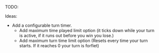 TODO:


Ideas:
- Add a configurable turn timer.
	- Add maximum time played limit option (it ticks down while your turn is active, if it runs out before you win you lose.)
	- Add maximum turn time limit option (Resets every time your turn starts. If it reaches 0 your turn is forfiet)
